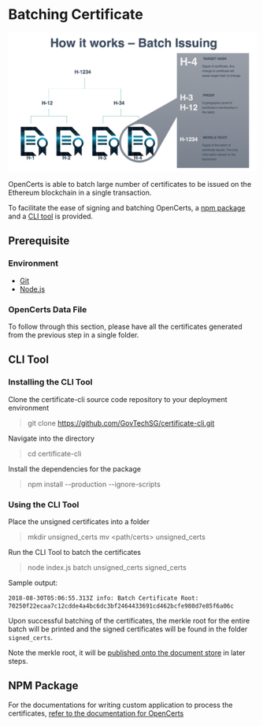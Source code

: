 # Batching Certificate

![Batching Certificates](./assets/batching-certificates/merkle-root.png)

OpenCerts is able to batch large number of certificates to be issued on the Ethereum blockchain in a single transaction. 

To facilitate the ease of signing and batching OpenCerts, a [npm package](https://www.npmjs.com/package/@govtechsg/open-certificate) and a [CLI tool](https://github.com/GovTechSG/certificate-cli 
) is provided. 

## Prerequisite

### Environment

- [Git](https://www.linode.com/docs/development/version-control/how-to-install-git-on-linux-mac-and-windows/)
- [Node.js](https://nodejs.org/en/download/)

### OpenCerts Data File

To follow through this section, please have all the certificates generated from the previous step in a single folder. 


## CLI Tool

### Installing the CLI Tool

Clone the certificate-cli source code repository to your deployment environment

> git clone https://github.com/GovTechSG/certificate-cli.git

Navigate into the directory

> cd certificate-cli

Install the dependencies for the package

> npm install --production --ignore-scripts

### Using the CLI Tool

Place the unsigned certificates into a folder

> mkdir unsigned_certs
> mv <path/certs> unsigned_certs

Run the CLI Tool to batch the certificates

> node index.js batch unsigned_certs signed_certs

Sample output:

```
2018-08-30T05:06:55.313Z info: Batch Certificate Root: 70250f22ecaa7c12cdde4a4bc6dc3bf2464433691cd462bcfe980d7e85f6a06c
```

Upon successful batching of the certificates, the merkle root for the entire batch will be printed and the signed certificates will be found in the folder `signed_certs`. 

Note the merkle root, it will be [published onto the document store](./issuing_certificates.md) in later steps. 

## NPM Package

For the documentations for writing custom application to process the certificates, [refer to the documentation for OpenCerts](https://github.com/GovTechSG/open-certificate)
